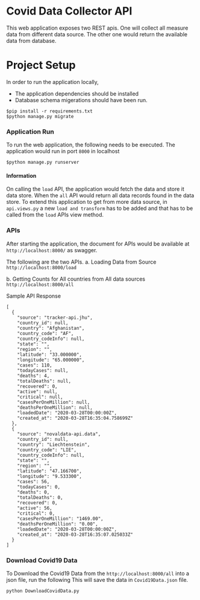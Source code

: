 # Covid Data Collector API

This web application exposes two REST apis. One will collect all measure data from different data source. The other one would return the available data from database.

# Project Setup

In order to run the application locally,
  - The application dependencies should be installed
  - Database schema migerations should have been run.

```$
$pip install -r requirements.txt
$python manage.py migrate
```

### Application Run

To run the web application, the following needs to be executed. The application would run in port `8000` in localhost

```$
$python manage.py runserver
```

#### Information

On calling the `load` API, the application would fetch the data and store it data store. When the `all` API would return all data records found in the data store.
To extend this application to get from more data source, in `api.views.py` a new `load and transform` has to be added and that has to be called from the `load` APIs view method.

### APIs

After starting the application, the document for APIs would be available at `http://localhost:8000/` as swagger.

The following are the two APIs.
a. Loading Data from Source 
`http://localhost:8000/load`

b. Getting Counts for All countries from All data sources
`http://localhost:8000/all`

Sample API Response

```
[
  {
    "source": "tracker-api.jhu",
    "country_id": null,
    "country": "Afghanistan",
    "country_code": "AF",
    "country_codeInfo": null,
    "state": "",
    "region": "",
    "latitude": "33.000000",
    "longitude": "65.000000",
    "cases": 110,
    "todayCases": null,
    "deaths": 4,
    "totalDeaths": null,
    "recovered": 0,
    "active": null,
    "critical": null,
    "casesPerOneMillion": null,
    "deathsPerOneMillion": null,
    "loadedDate": "2020-03-28T00:00:00Z",
    "created_at": "2020-03-28T16:35:04.758699Z"
  },
  {
    "source": "novaldata-api.data",
    "country_id": null,
    "country": "Liechtenstein",
    "country_code": "LIE",
    "country_codeInfo": null,
    "state": "",
    "region": "",
    "latitude": "47.166700",
    "longitude": "9.533300",
    "cases": 56,
    "todayCases": 0,
    "deaths": 0,
    "totalDeaths": 0,
    "recovered": 0,
    "active": 56,
    "critical": 0,
    "casesPerOneMillion": "1469.00",
    "deathsPerOneMillion": "0.00",
    "loadedDate": "2020-03-28T00:00:00Z",
    "created_at": "2020-03-28T16:35:07.025033Z"
  }
]
```

### Download Covid19 Data

To Download the Covid19 Data from the `http://localhost:8000/all` into a json file, run the following
This will save the data in `Covid19Data.json` file.

```$
python DownloadCovidData.py
```
